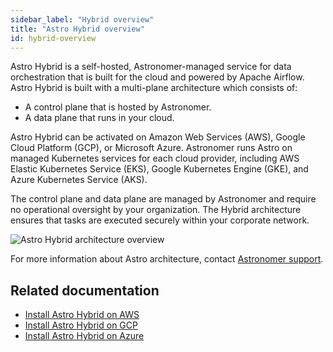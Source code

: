 ```yaml
---
sidebar_label: "Hybrid overview"
title: "Astro Hybrid overview"
id: hybrid-overview
---
```


Astro Hybrid is a self-hosted, Astronomer-managed service for data orchestration that is built for the cloud and powered by Apache Airflow. Astro Hybrid is built with a multi-plane architecture which consists of:

- A control plane that is hosted by Astronomer.
- A data plane that runs in your cloud.

Astro Hybrid can be activated on Amazon Web Services (AWS), Google Cloud Platform (GCP), or Microsoft Azure. Astronomer runs Astro on managed Kubernetes services for each cloud provider, including AWS Elastic Kubernetes Service (EKS), Google Kubernetes Engine (GKE), and Azure Kubernetes Service (AKS).

The control plane and data plane are managed by Astronomer and require no operational oversight by your organization. The Hybrid architecture ensures that tasks are executed securely within your corporate network.

![Astro Hybrid architecture overview](/img/docs/hybrid-architecture-overview.png)

For more information about Astro architecture, contact [Astronomer support](https://cloud.astronomer.io/open-support-request).

## Related documentation

- [Install Astro Hybrid on AWS](install-aws-hybrid.md)
- [Install Astro Hybrid on GCP](install-gcp-hybrid.md)
- [Install Astro Hybrid on Azure](install-azure-hybrid.md)